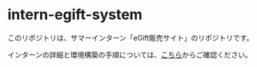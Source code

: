 # intern-egift-system

このリポジトリは、サマーインターン「eGift販売サイト」のリポジトリです。

インターンの詳細と環境構築の手順については、[こちら](https://www.notion.so/eGift-240bdea4aea7800580c5d6f7f8a9d05d?source=copy_link)からご確認ください。
